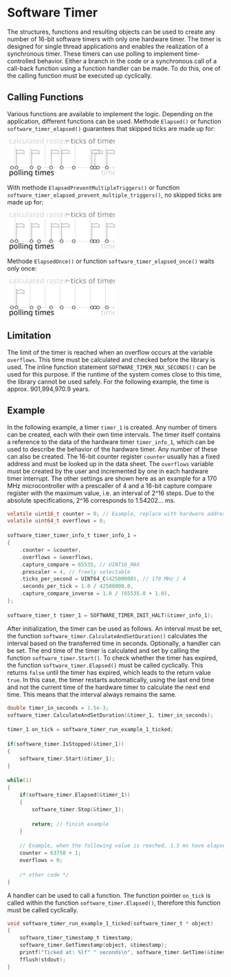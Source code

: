 # Software Timer

The structures, functions and resulting objects can be used to create any number of 16-bit software timers with only one hardware timer. The timer is designed for single thread applications and enables the realization of a synchronous timer. These timers can use polling to implement time-controlled behavior. Either a branch in the code or a synchronous call of a call-back function using a function handler can be made. To do this, one of the calling function must be executed up cyclically.

## Calling Functions

Various functions are available to implement the logic. Depending on the application, different functions can be used. Methode `Elapsed()` or function `software_timer_elapsed()` guarantees that skipped ticks are made up for:

<picture>
  <source
    media="(prefers-color-scheme: dark)"
    srcset="./docs/elapsed_dark.svg" />
  <img
    alt=""
    src="./docs/elapsed.svg"
    width="250" />
</picture>

With methode `ElapsedPreventMultipleTriggers()` or function `software_timer_elapsed_prevent_multiple_triggers()`, no skipped ticks are made up for:

<picture>
  <source
    media="(prefers-color-scheme: dark)"
    srcset="./docs/elapsed_prevent_multiple_triggers_dark.svg" />
  <img
    alt=""
    src="./docs/elapsed_prevent_multiple_triggers.svg"
    width="250" />
</picture>

Methode `ElapsedOnce()` or function `software_timer_elapsed_once()` waits only once:

<picture>
  <source
    media="(prefers-color-scheme: dark)"
    srcset="./docs/elapsed_once_dark.svg" />
  <img
    alt=""
    src="./docs/elapsed_once.svg"
    width="250" />
</picture>

## Limitation

The limit of the timer is reached when an overflow occurs at the variable `overflows`. This time must be calculated and checked before the library is used. The inline function statement `SOFTWARE_TIMER_MAX_SECONDS()` can be used for this purpose. If the runtime of the system comes close to this time, the library cannot be used safely. For the following example, the time is approx. 901,994,970.9 years.

## Example

In the following example, a timer `timer_1` is created. Any number of timers can
be created, each with their own time intervals. The timer itself contains a
reference to the data of the hardware timer `timer_info_1`, which can be used to
describe the behavior of the hardware timer. Any number of these can also be
created. The 16-bit counter register `counter` usually has a fixed address and
must be looked up in the data sheet. The `overflows` variable must be created by
the user and incremented by one in each hardware timer interrupt. The other
settings are shown here as an example for a 170 MHz microcontroller with a
prescaller of 4 and a 16-bit capture compare register with the maximum value,
i.e. an interval of 2^16 steps. Due to the absolute specifications, 2^16
corresponds to 1.54202... ms.

```c
volatile uint16_t counter = 0; // Example, replace with hardware address
volatile uint64_t overflows = 0;

software_timer_timer_info_t timer_info_1 =
{
    .counter = &counter,
    .overflows = &overflows,
    .capture_compare = 65535, // UINT16_MAX
    .prescaler = 4, // freely selectable
    .ticks_per_second = UINT64_C(42500000), // 170 MHz / 4
    .seconds_per_tick = 1.0 / 42500000.0,
    .capture_compare_inverse = 1.0 / (65535.0 + 1.0),
};

software_timer_t timer_1 = SOFTWARE_TIMER_INIT_HALT(&timer_info_1);
```

After initialization, the timer can be used as follows. An interval must be set,
the function `software_timer.CalculateAndSetDuration()` calculates the interval based on
the transferred time in seconds. Optionally, a handler can be set. The end time
of the timer is calculated and set by calling the function
`software_timer.Start()`. To check whether the timer has expired, the function
`software_timer.Elapsed()` must be called cyclically. This returns `false` until
the timer has expired, which leads to the return value `true`. In this case, the
timer restarts automatically, using the last end time and not the current time
of the hardware timer to calculate the next end time. This means that the
interval always remains the same.

```c
double timer_in_seconds = 1.5e-3;
software_timer.CalculateAndSetDuration(&timer_1, timer_in_seconds);

timer_1.on_tick = software_timer_run_example_1_ticked;

if(software_timer.IsStopped(&timer_1))
{
    software_timer.Start(&timer_1);
}

while(1)
{
    if(software_timer.Elapsed(&timer_1))
    {
        software_timer.Stop(&timer_1);

        return; // finish example
    }

    // Example, when the following value is reached, 1.5 ms have elapsed:
    counter = 63750 + 1;
    overflows = 0;

    /* other code */
}
```

A handler can be used to call a function. The function pointer `on_tick` is called
within the function `software_timer.Elapsed()`, therefore this function must be
called cyclically.

```c
void software_timer_run_example_1_ticked(software_timer_t * object)
{
    software_timer_timestamp_t timestamp;
    software_timer.GetTimestamp(object, &timestamp);
    printf("Ticked at: %lf" " seconds\n", software_timer.GetTime(&timestamp) );
    fflush(stdout);
}
```
